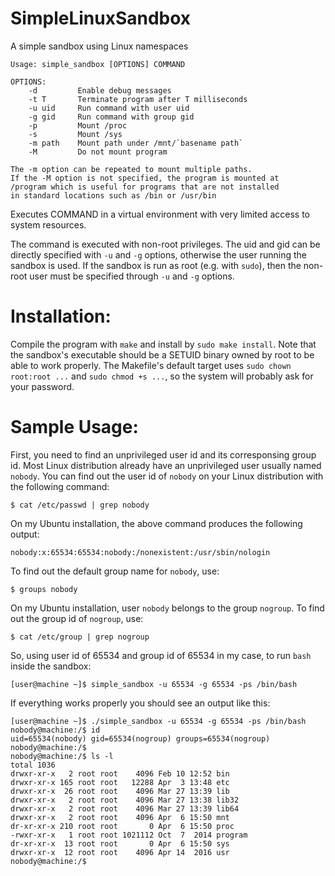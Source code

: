 # SimpleLinuxSandbox
A simple sandbox using Linux namespaces

```
Usage: simple_sandbox [OPTIONS] COMMAND

OPTIONS:
    -d         Enable debug messages
    -t T       Terminate program after T milliseconds
    -u uid     Run command with user uid
    -g gid     Run command with group gid
    -p         Mount /proc
    -s         Mount /sys
    -m path    Mount path under /mnt/`basename path`
    -M         Do not mount program

The -m option can be repeated to mount multiple paths.
If the -M option is not specified, the program is mounted at
/program which is useful for programs that are not installed
in standard locations such as /bin or /usr/bin
```

Executes COMMAND in a virtual environment with very limited
access to system resources.

The command is executed with non-root privileges. The uid and gid can be
directly specified with `-u` and `-g` options, otherwise the user running the
sandbox is used. If the sandbox is run as root (e.g. with `sudo`), then the
non-root user must be specified through `-u` and `-g` options.

# Installation:

Compile the program with `make` and install by `sudo make install`.
Note that the sandbox's executable should be a SETUID binary owned by root to
be able to work properly. The Makefile's default target uses `sudo chown root:root ...`
and `sudo chmod +s ...`, so the system will probably ask for your password.

# Sample Usage:

First, you need to find an unprivileged user id and its corresponsing group id.
Most Linux distribution already have an unprivileged user usually named `nobody`.
You can find out the user id of `nobody` on your Linux distribution with the following command:

```
$ cat /etc/passwd | grep nobody
```

On my Ubuntu installation, the above command produces the following output:

```
nobody:x:65534:65534:nobody:/nonexistent:/usr/sbin/nologin
```

To find out the default group name for `nobody`, use:

```
$ groups nobody
```

On my Ubuntu installation, user `nobody` belongs to the group `nogroup`. To find out the group id of `nogroup`, use:

```
$ cat /etc/group | grep nogroup
```

So, using user id of 65534 and group id of 65534 in my case, to run `bash` inside the sandbox:

```
[user@machine ~]$ simple_sandbox -u 65534 -g 65534 -ps /bin/bash
```

If everything works properly you should see an output like this:

```
[user@machine ~]$ ./simple_sandbox -u 65534 -g 65534 -ps /bin/bash
nobody@machine:/$ id
uid=65534(nobody) gid=65534(nogroup) groups=65534(nogroup)
nobody@machine:/$
nobody@machine:/$ ls -l
total 1036
drwxr-xr-x   2 root root    4096 Feb 10 12:52 bin
drwxr-xr-x 165 root root   12288 Apr  3 13:48 etc
drwxr-xr-x  26 root root    4096 Mar 27 13:39 lib
drwxr-xr-x   2 root root    4096 Mar 27 13:38 lib32
drwxr-xr-x   2 root root    4096 Mar 27 13:39 lib64
drwxr-xr-x   2 root root    4096 Apr  6 15:50 mnt
dr-xr-xr-x 210 root root       0 Apr  6 15:50 proc
-rwxr-xr-x   1 root root 1021112 Oct  7  2014 program
dr-xr-xr-x  13 root root       0 Apr  6 15:50 sys
drwxr-xr-x  12 root root    4096 Apr 14  2016 usr
nobody@machine:/$
```
